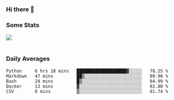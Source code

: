 ### Hi there 👋

<!--
**haruishi43/haruishi43** is a ✨ _special_ ✨ repository because its `README.md` (this file) appears on your GitHub profile.

Here are some ideas to get you started:

- 🔭 I’m currently working on ...
- 🌱 I’m currently learning ...
- 👯 I’m looking to collaborate on ...
- 🤔 I’m looking for help with ...
- 💬 Ask me about ...
- 📫 How to reach me: ...
- 😄 Pronouns: ...
- ⚡ Fun fact: ...
-->

### Some Stats
<div>
  <img align="center" src="https://github-readme-stats.vercel.app/api?username=haruishi43&count_private=true&show_icons=true" />
</div>

</br>

### Daily Averages

<!--START_SECTION:waka-->
```text
Python     6 hrs 18 mins   ███████████████████▓░░░░░   78.25 % 
Markdown   47 mins         ██▒░░░░░░░░░░░░░░░░░░░░░░   09.90 % 
Bash       24 mins         █▒░░░░░░░░░░░░░░░░░░░░░░░   04.99 % 
Docker     13 mins         ▓░░░░░░░░░░░░░░░░░░░░░░░░   02.80 % 
CSV        8 mins          ▒░░░░░░░░░░░░░░░░░░░░░░░░   01.74 % 
```
<!--END_SECTION:waka-->
